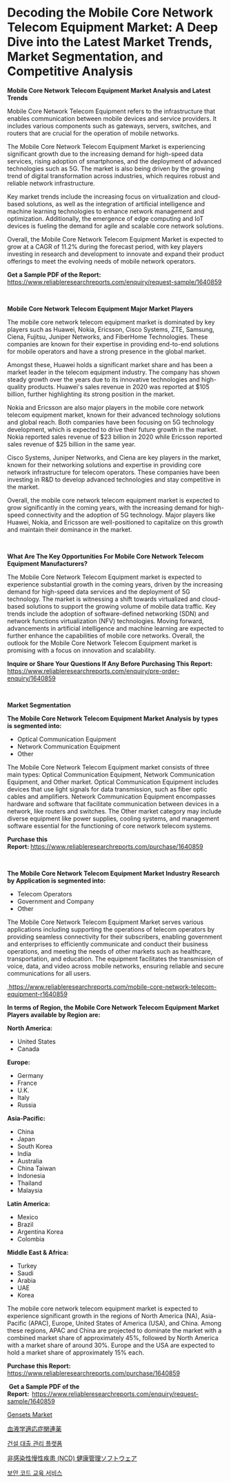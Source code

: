 <p><h1>Decoding the Mobile Core Network Telecom Equipment Market: A Deep Dive into the Latest Market Trends, Market Segmentation, and Competitive Analysis</h1></p><p><strong>Mobile Core Network Telecom Equipment Market Analysis and Latest Trends</strong></p>
<p><p>Mobile Core Network Telecom Equipment refers to the infrastructure that enables communication between mobile devices and service providers. It includes various components such as gateways, servers, switches, and routers that are crucial for the operation of mobile networks.</p><p>The Mobile Core Network Telecom Equipment Market is experiencing significant growth due to the increasing demand for high-speed data services, rising adoption of smartphones, and the deployment of advanced technologies such as 5G. The market is also being driven by the growing trend of digital transformation across industries, which requires robust and reliable network infrastructure.</p><p>Key market trends include the increasing focus on virtualization and cloud-based solutions, as well as the integration of artificial intelligence and machine learning technologies to enhance network management and optimization. Additionally, the emergence of edge computing and IoT devices is fueling the demand for agile and scalable core network solutions.</p><p>Overall, the Mobile Core Network Telecom Equipment Market is expected to grow at a CAGR of 11.2% during the forecast period, with key players investing in research and development to innovate and expand their product offerings to meet the evolving needs of mobile network operators.</p></p>
<p><strong>Get a Sample PDF of the Report:&nbsp;</strong> <a href="https://www.reliableresearchreports.com/enquiry/request-sample/1640859">https://www.reliableresearchreports.com/enquiry/request-sample/1640859</a></p>
<p>&nbsp;</p>
<p><strong>Mobile Core Network Telecom Equipment Major Market Players</strong></p>
<p><p>The mobile core network telecom equipment market is dominated by key players such as Huawei, Nokia, Ericsson, Cisco Systems, ZTE, Samsung, Ciena, Fujitsu, Juniper Networks, and FiberHome Technologies. These companies are known for their expertise in providing end-to-end solutions for mobile operators and have a strong presence in the global market.</p><p>Amongst these, Huawei holds a significant market share and has been a market leader in the telecom equipment industry. The company has shown steady growth over the years due to its innovative technologies and high-quality products. Huawei's sales revenue in 2020 was reported at $105 billion, further highlighting its strong position in the market.</p><p>Nokia and Ericsson are also major players in the mobile core network telecom equipment market, known for their advanced technology solutions and global reach. Both companies have been focusing on 5G technology development, which is expected to drive their future growth in the market. Nokia reported sales revenue of $23 billion in 2020 while Ericsson reported sales revenue of $25 billion in the same year.</p><p>Cisco Systems, Juniper Networks, and Ciena are key players in the market, known for their networking solutions and expertise in providing core network infrastructure for telecom operators. These companies have been investing in R&D to develop advanced technologies and stay competitive in the market.</p><p>Overall, the mobile core network telecom equipment market is expected to grow significantly in the coming years, with the increasing demand for high-speed connectivity and the adoption of 5G technology. Major players like Huawei, Nokia, and Ericsson are well-positioned to capitalize on this growth and maintain their dominance in the market.</p></p>
<p>&nbsp;</p>
<p><strong>What Are The Key Opportunities For Mobile Core Network Telecom Equipment Manufacturers?</strong></p>
<p><p>The Mobile Core Network Telecom Equipment market is expected to experience substantial growth in the coming years, driven by the increasing demand for high-speed data services and the deployment of 5G technology. The market is witnessing a shift towards virtualized and cloud-based solutions to support the growing volume of mobile data traffic. Key trends include the adoption of software-defined networking (SDN) and network functions virtualization (NFV) technologies. Moving forward, advancements in artificial intelligence and machine learning are expected to further enhance the capabilities of mobile core networks. Overall, the outlook for the Mobile Core Network Telecom Equipment market is promising with a focus on innovation and scalability.</p></p>
<p><strong>Inquire or Share Your Questions If Any Before Purchasing This Report:</strong> <a href="https://www.reliableresearchreports.com/enquiry/pre-order-enquiry/1640859">https://www.reliableresearchreports.com/enquiry/pre-order-enquiry/1640859</a></p>
<p>&nbsp;</p>
<p><strong>Market Segmentation</strong></p>
<p><strong>The Mobile Core Network Telecom Equipment Market Analysis by types is segmented into:</strong></p>
<p><ul><li>Optical Communication Equipment</li><li>Network Communication Equipment</li><li>Other</li></ul></p>
<p><p>The Mobile Core Network Telecom Equipment market consists of three main types: Optical Communication Equipment, Network Communication Equipment, and Other market. Optical Communication Equipment includes devices that use light signals for data transmission, such as fiber optic cables and amplifiers. Network Communication Equipment encompasses hardware and software that facilitate communication between devices in a network, like routers and switches. The Other market category may include diverse equipment like power supplies, cooling systems, and management software essential for the functioning of core network telecom systems.</p></p>
<p><strong>Purchase this Report:&nbsp;</strong><a href="https://www.reliableresearchreports.com/purchase/1640859">https://www.reliableresearchreports.com/purchase/1640859</a></p>
<p>&nbsp;</p>
<p><strong>The Mobile Core Network Telecom Equipment Market Industry Research by Application is segmented into:</strong></p>
<p><ul><li>Telecom Operators</li><li>Government and Company</li><li>Other</li></ul></p>
<p><p>The Mobile Core Network Telecom Equipment Market serves various applications including supporting the operations of telecom operators by providing seamless connectivity for their subscribers, enabling government and enterprises to efficiently communicate and conduct their business operations, and meeting the needs of other markets such as healthcare, transportation, and education. The equipment facilitates the transmission of voice, data, and video across mobile networks, ensuring reliable and secure communications for all users.</p></p>
<p><a href="https://www.reliableresearchreports.com/mobile-core-network-telecom-equipment-r1640859">&nbsp;https://www.reliableresearchreports.com/mobile-core-network-telecom-equipment-r1640859</a></p>
<p><strong>In terms of Region, the Mobile Core Network Telecom Equipment Market Players available by Region are:</strong></p>
<p>
    <p> <strong> North America: </strong>
        <ul>
            <li>United States</li>
            <li>Canada</li>
        </ul>
        </p> 
    <p> <strong> Europe: </strong>
        <ul>
            <li>Germany</li>
            <li>France</li>
            <li>U.K.</li>
            <li>Italy</li>
            <li>Russia</li>
        </ul>
        </p> 
    <p> <strong> Asia-Pacific: </strong>
        <ul>
            <li>China</li>
            <li>Japan</li>
            <li>South Korea</li>
            <li>India</li>
            <li>Australia</li>
            <li>China Taiwan</li>
            <li>Indonesia</li>
            <li>Thailand</li>
            <li>Malaysia</li>
        </ul>
        </p> 
    <p> <strong> Latin America: </strong>
        <ul>
            <li>Mexico</li>
            <li>Brazil</li>
            <li>Argentina Korea</li>
            <li>Colombia</li>
        </ul>
        </p> 
    <p> <strong> Middle East & Africa: </strong>
        <ul>
            <li>Turkey</li>
            <li>Saudi</li>
            <li>Arabia</li>
            <li>UAE</li>
            <li>Korea</li>
        </ul>
    </p>
    </p>
<p><p>The mobile core network telecom equipment market is expected to experience significant growth in the regions of North America (NA), Asia-Pacific (APAC), Europe, United States of America (USA), and China. Among these regions, APAC and China are projected to dominate the market with a combined market share of approximately 45%, followed by North America with a market share of around 30%. Europe and the USA are expected to hold a market share of approximately 15% each.</p></p>
<p><strong>Purchase this Report: </strong><a href="https://www.reliableresearchreports.com/purchase/1640859">https://www.reliableresearchreports.com/purchase/1640859</a></p>
<p>&nbsp;<strong>Get a Sample PDF of the Report:&nbsp;&nbsp;</strong><a href="https://www.reliableresearchreports.com/enquiry/request-sample/1640859">https://www.reliableresearchreports.com/enquiry/request-sample/1640859</a></p>
<p><strong></strong></p>
<p><p><a href="https://github.com/nicholepatriciadoylenwnrjr0/Market-Research-Report-List-3/blob/main/gensets-market.md">Gensets Market</a></p><p><a href="https://github.com/RodHoppe07/Market-Research-Report-List-2/blob/main/6689744151725.md">血液学適応症関連薬</a></p><p><a href="https://github.com/amuji413411/Market-Research-Report-List-1/blob/main/3338016161638.md">건설 대출 관리 플랫폼</a></p><p><a href="https://github.com/laurenreichert/Market-Research-Report-List-2/blob/main/9202550151724.md">非感染性慢性疾患 (NCD) 健康管理ソフトウェア</a></p><p><a href="https://github.com/msujons1512/Market-Research-Report-List-1/blob/main/8976780161637.md">보안 코드 교육 서비스</a></p></p>